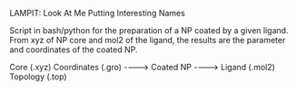 LAMPIT: Look At Me Putting Interesting Names

Script in bash/python for the preparation of a NP coated by a given ligand.
From xyz of NP core and mol2 of the ligand, the results are the parameter and coordinates of the coated NP.


Core (.xyz)	  		     Coordinates (.gro) 
	       ----> Coated NP ----> 
Ligand (.mol2)			     Topology (.top)
